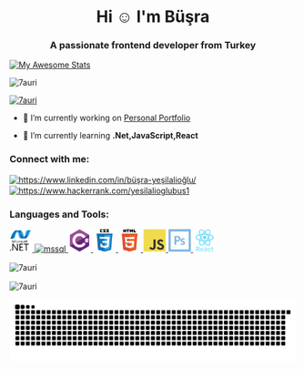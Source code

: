 

  
<h1 align="center">Hi ☺️  I'm Büşra</h1>
<h3 align="center">A passionate frontend developer from Turkey</h3>


 [![My Awesome Stats](https://awesome-github-stats.azurewebsites.net/user-stats/7Auri?cardType=github&theme=tokyonight&Ring=1A19FF)](https://git.io/awesome-stats-card)

<p align="left"> <img src="https://komarev.com/ghpvc/?username=7auri&label=Profile%20views&color=0e75b6&style=flat-square" alt="7auri" /> </p>

<p align="left"> <a href="https://github.com/ryo-ma/github-profile-trophy"><img src="https://github-profile-trophy.vercel.app/?username=7auri" alt="7auri" /></a> </p>

- 🔭 I’m currently working on [Personal Portfolio](https://github.com/Auri-Zorbey/Personal-Portfolio)

- 🌱 I’m currently learning **.Net,JavaScript,React**

<h3 align="left">Connect with me:</h3>
<p align="left">
<a href="https://linkedin.com/in/https://www.linkedin.com/in/büşra-yeşilalioğlu/" target="blank"><img align="center" src="https://raw.githubusercontent.com/rahuldkjain/github-profile-readme-generator/master/src/images/icons/Social/linked-in-alt.svg" alt="https://www.linkedin.com/in/büşra-yeşilalioğlu/" height="30" width="40" /></a>
<a href="https://www.hackerrank.com/https://www.hackerrank.com/yesilalioglubus1" target="blank"><img align="center" src="https://raw.githubusercontent.com/rahuldkjain/github-profile-readme-generator/master/src/images/icons/Social/hackerrank.svg" alt="https://www.hackerrank.com/yesilalioglubus1" height="30" width="40" /></a>
</p>

<h3 align="left">Languages and Tools:</h3>
<p align="left"><a href="https://dotnet.microsoft.com/" target="_blank" rel="noreferrer"> <img src="https://raw.githubusercontent.com/devicons/devicon/master/icons/dot-net/dot-net-original-wordmark.svg" alt="dotnet" width="40" height="40"/> </a> <a href="https://www.microsoft.com/en-us/sql-server" target="_blank" rel="noreferrer"> <img src="https://www.svgrepo.com/show/303229/microsoft-sql-server-logo.svg" alt="mssql" width="40" height="40"/> </a> <a href="https://www.w3schools.com/cs/" target="_blank" rel="noreferrer"> <img src="https://raw.githubusercontent.com/devicons/devicon/master/icons/csharp/csharp-original.svg" alt="csharp" width="40" height="40"/> </a> <a href="https://www.w3schools.com/css/" target="_blank" rel="noreferrer"> <img src="https://raw.githubusercontent.com/devicons/devicon/master/icons/css3/css3-original-wordmark.svg" alt="css3" width="40" height="40"/> </a> <a href="https://www.w3.org/html/" target="_blank" rel="noreferrer"> <img src="https://raw.githubusercontent.com/devicons/devicon/master/icons/html5/html5-original-wordmark.svg" alt="html5" width="40" height="40"/> </a> <a href="https://developer.mozilla.org/en-US/docs/Web/JavaScript" target="_blank" rel="noreferrer"> <img src="https://raw.githubusercontent.com/devicons/devicon/master/icons/javascript/javascript-original.svg" alt="javascript" width="40" height="40"/> </a> <a href="https://www.photoshop.com/en" target="_blank" rel="noreferrer"> <img src="https://raw.githubusercontent.com/devicons/devicon/master/icons/photoshop/photoshop-line.svg" alt="photoshop" width="40" height="40"/> </a> <a href="https://reactjs.org/" target="_blank" rel="noreferrer"> <img src="https://raw.githubusercontent.com/devicons/devicon/master/icons/react/react-original-wordmark.svg" alt="react" width="40" height="40"/> </a> </p>

<p><img align="center" src="https://github-readme-stats.vercel.app/api/top-langs?username=7auri&show_icons=true&theme=dark&locale=en&layout=compact" alt="7auri" /></p>

<p><img align="center" src="https://github-readme-streak-stats.herokuapp.com/?user=7auri&theme=dark" alt="7auri" /></p>
<div  align="center"> <img src="https://github.com/7Auri/7Auri/blob/output/github-contribution-grid-snake.svg" /></div>
